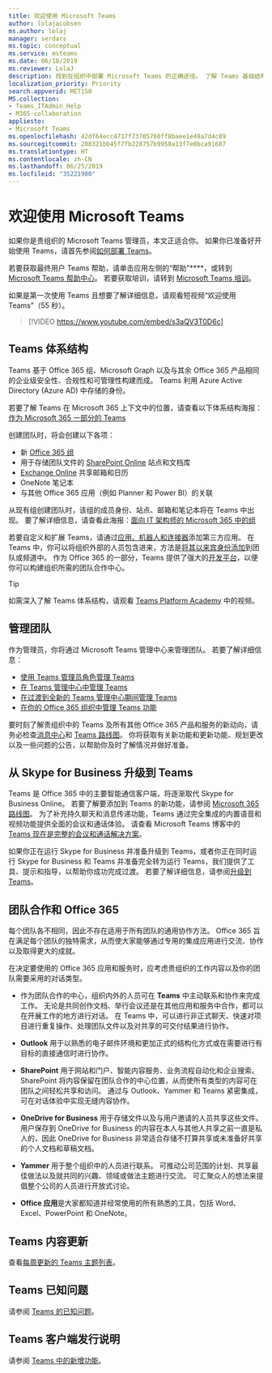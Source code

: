 ```yaml
---
title: 欢迎使用 Microsoft Teams
author: lolajacobsen
ms.author: lolaj
manager: serdars
ms.topic: conceptual
ms.service: msteams
ms.date: 06/18/2019
ms.reviewer: LolaJ
description: 找到在组织中部署 Microsoft Teams 的正确途径。 了解 Teams 基础结构以及如何与 Office 365 配合使用。
localization_priority: Priority
search.appverid: MET150
MS.collection:
- Teams_ITAdmin_Help
- M365-collaboration
appliesto:
- Microsoft Teams
ms.openlocfilehash: 42df64ecc4717f73705760ff8baee1e49a7d4c89
ms.sourcegitcommit: 208321bb45f7fb228757b9958a13f7e0bca91687
ms.translationtype: HT
ms.contentlocale: zh-CN
ms.lasthandoff: 06/25/2019
ms.locfileid: "35221980"
---
```

# <a name="welcome-to-microsoft-teams"></a>欢迎使用 Microsoft Teams
如果你是贵组织的 Microsoft Teams 管理员，本文正适合你。 如果你已准备好开始使用 Teams，请首先参阅[如何部署 Teams](How-to-roll-out-teams.md)。

若要获取最终用户 Teams 帮助，请单击应用左侧的“帮助”****，或转到 [Microsoft Teams 帮助中心](https://support.office.com/teams)。 若要获取培训，请转到 [Microsoft Teams 培训](training-microsoft-teams-landing-page.md)。 



如果是第一次使用 Teams 且想要了解详细信息，请观看短视频“欢迎使用 Teams”（55 秒）。

> [!VIDEO https://www.youtube.com/embed/s3aQV3T0D6c]


## <a name="teams-architecture"></a>Teams 体系结构

Teams 基于 Office 365 组、Microsoft Graph 以及与其余 Office 365 产品相同的企业级安全性、合规性和可管理性构建而成。 Teams 利用 Azure Active Directory (Azure AD) 中存储的身份。 

若要了解 Teams 在 Microsoft 365 上下文中的位置，请查看以下体系结构海报：[作为 Microsoft 365 一部分的 Teams](teams-architecture-solutions-posters.md#teams-as-part-of-microsoft-365)

创建团队时，将会创建以下各项：
- 新 [Office 365 组](office-365-groups.md)
- 用于存储团队文件的 [SharePoint Online](sharepoint-onedrive-interact.md) 站点和文档库
- [Exchange Online](exchange-teams-interact.md) 共享邮箱和日历
- OneNote 笔记本
- 与其他 Office 365 应用（例如 Planner 和 Power BI）的关联

从现有组创建团队时，该组的成员身份、站点、邮箱和笔记本将在 Teams 中出现。 要了解详细信息，请查看此海报：[面向 IT 架构师的 Microsoft 365 中的组](teams-architecture-solutions-posters.md#groups-in-microsoft-365)

若要自定义和扩展 Teams，请通过[应用、机器人和连接器](deploy-apps-microsoft-teams-landing-page.md)添加第三方应用。 在 Teams 中，你可以将组织外部的人员包含进来，方法是[将其以来宾身份添加](guest-access.md)到团队或频道中。 作为 Office 365 的一部分，Teams 提供了强大的[开发平台](https://docs.microsoft.com/microsoftteams/platform)，以便你可以构建组织所需的团队合作中心。 

> [!TIP]
> 如需深入了解 Teams 体系结构，请观看 [Teams Platform Academy](https://aka.ms/TeamsPlatformAcademy) 中的视频。


## <a name="managing-teams"></a>管理团队

作为管理员，你将通过 Microsoft Teams 管理中心来管理团队。 若要了解详细信息：
- [使用 Teams 管理员角色管理 Teams](using-admin-roles.md)
- [在 Teams 管理中心中管理 Teams](manage-teams-skypeforbusiness-admin-center.md)
- [在过渡到全新的 Teams 管理中心期间管理 Teams](manage-teams-in-modern-portal.md)
- [在你的 Office 365 组织中管理 Teams 功能](enable-features-office-365.md)

要时刻了解贵组织中的 Teams 及所有其他 Office 365 产品和服务的新动向，请务必检查[消息中心](https://admin.microsoft.com/AdminPortal/Home#/MessageCenter)和 [Teams 路线图](https://www.microsoft.com/microsoft-365/roadmap?rtc=1%26filters=Microsoft%20Teams%26searchterms=microsoft%2Cteams)。 你将获取有关新功能和更新功能、规划更改以及一些问题的公告，以帮助你及时了解情况并做好准备。 

## <a name="upgrade-from-skype-for-business-to-teams"></a>从 Skype for Business 升级到 Teams
Teams 是 Office 365 中的主要智能通信客户端，将逐渐取代 Skype for Business Online。 若要了解要添加到 Teams 的新功能，请参阅 [Microsoft 365 路线图](https://aka.ms/O365Roadmap)。 为了补充持久聊天和消息传递功能，Teams 通过完全集成的内置语音和视频功能提供全面的会议和通话体验。 请查看 Microsoft Teams 博客中的 [Teams 现在是完整的会议和通话解决方案](https://techcommunity.microsoft.com/t5/Microsoft-Teams-Blog/Microsoft-Teams-is-now-a-complete-meeting-and-calling-solution/ba-p/236042)。

如果你正在运行 Skype for Business 并准备升级到 Teams，或者你正在同时运行 Skype for Business 和 Teams 并准备完全转为运行 Teams，我们提供了工具、提示和指导，以帮助你成功完成过渡。 若要了解详细信息，请参阅[升级到 Teams](journey-skypeforbusiness-teams.md)。

## <a name="teamwork-and-office-365"></a>团队合作和 Office 365
每个团队各不相同，因此不存在适用于所有团队的通用协作方法。 Office 365 旨在满足每个团队的独特需求，从而使大家能够通过专用的集成应用进行交流、协作以及取得更大的成就。 

在决定要使用的 Office 365 应用和服务时，应考虑贵组织的工作内容以及你的团队需要采用的对话类型。 

- 作为团队合作的中心，组织内外的人员可在 **Teams** 中主动联系和协作来完成工作。 无论是共同创作文档、举行会议还是在其他应用和服务中合作，都可以在开展工作的地方进行对话。 在 Teams 中，可以进行非正式聊天、快速对项目进行重复操作、处理团队文件以及对共享的可交付结果进行协作。 

- **Outlook** 用于以熟悉的电子邮件环境和更加正式的结构化方式或在需要进行有目标的直接通信时进行协作。 

- **SharePoint** 用于网站和门户、智能内容服务、业务流程自动化和企业搜索。 SharePoint 将内容保留在团队合作的中心位置，从而使所有类型的内容可在团队之间轻松共享和访问。 通过与 Outlook、Yammer 和 Teams 紧密集成，可在对话体验中实现无缝内容协作。

- **OneDrive for Business** 用于存储文件以及与用户邀请的人员共享这些文件。 用户保存到 OneDrive for Business 的内容在本人与其他人共享之前一直是私人的，因此 OneDrive for Business 非常适合存储不打算共享或未准备好共享的个人文档和草稿文档。

- **Yammer** 用于整个组织中的人员进行联系。 可推动公司范围的计划、共享最佳做法以及就共同的兴趣、领域或做法主题进行交流。 可汇聚众人的想法来提倡整个公司的人员进行开放式讨论。

- **Office 应用**是大家都知道并经常使用的所有熟悉的工具，包括 Word、Excel、PowerPoint 和 OneNote。 

## <a name="teams-content-updates"></a>Teams 内容更新

查看[每周更新的 Teams 主题列表](teams-updates.md)。

## <a name="teams-known-issues"></a>Teams 已知问题

请参阅 [Teams 的已知问题](Known-issues.md)。

## <a name="teams-client-release-notes"></a>Teams 客户端发行说明

请参阅 [Teams 中的新增功能](https://support.office.com/article/what-s-new-in-microsoft-teams-d7092a6d-c896-424c-b362-a472d5f105de)。

